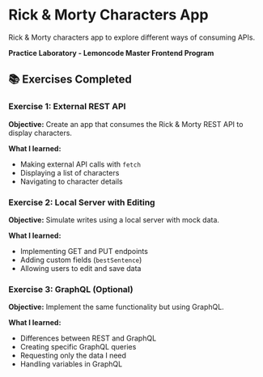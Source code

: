 # Rick & Morty Characters App

Rick & Morty characters app to explore different ways of consuming APIs.

**Practice Laboratory - Lemoncode Master Frontend Program**

## 📚 Exercises Completed

### Exercise 1: External REST API

**Objective:** Create an app that consumes the Rick & Morty REST API to display characters.

**What I learned:**

- Making external API calls with `fetch`
- Displaying a list of characters
- Navigating to character details

### Exercise 2: Local Server with Editing

**Objective:** Simulate writes using a local server with mock data.

**What I learned:**

- Implementing GET and PUT endpoints
- Adding custom fields (`bestSentence`)
- Allowing users to edit and save data

### Exercise 3: GraphQL (Optional)

**Objective:** Implement the same functionality but using GraphQL.

**What I learned:**

- Differences between REST and GraphQL
- Creating specific GraphQL queries
- Requesting only the data I need
- Handling variables in GraphQL
